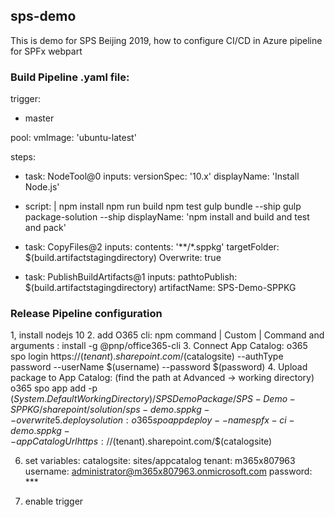 ## sps-demo

This is demo for SPS Beijing 2019, how to configure CI/CD in Azure pipeline for SPFx webpart


### Build Pipeline .yaml file:

trigger:
- master

pool:
  vmImage: 'ubuntu-latest'

steps:
- task: NodeTool@0
  inputs:
    versionSpec: '10.x'
  displayName: 'Install Node.js'

- script: |
    npm install
    npm run build
    npm test
    gulp bundle --ship
    gulp package-solution --ship
  displayName: 'npm install and build and test and pack'

- task: CopyFiles@2
  inputs: 
    contents: '**/*.sppkg'
    targetFolder: $(build.artifactstagingdirectory)
    Overwrite: true

- task: PublishBuildArtifacts@1
  inputs:
    pathtoPublish: $(build.artifactstagingdirectory)
    artifactName: SPS-Demo-SPPKG


### Release Pipeline configuration

1, install nodejs 10
2. add O365 cli: npm command | Custom | Command and arguments : install -g @pnp/office365-cli
3. Connect App Catalog: 
o365 spo login https://$(tenant).sharepoint.com/$(catalogsite) --authType password --userName $(username) --password $(password)
4. Upload package to App Catalog: (find the path at Advanced -> working directory) 
o365 spo app add -p $(System.DefaultWorkingDirectory)/SPSDemoPackage/SPS-Demo-SPPKG/sharepoint/solution/sps-demo.sppkg --overwrite
5. deploy solution: 
o365 spo app deploy --name spfx-ci-demo.sppkg --appCatalogUrl https://$(tenant).sharepoint.com/$(catalogsite)

6. set variables:
catalogsite: sites/appcatalog
tenant: m365x807963
username: administrator@m365x807963.onmicrosoft.com
password: ***

7. enable trigger
